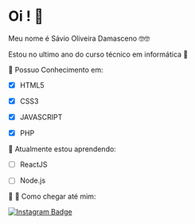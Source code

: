
# Oi ! 👋

  

Meu nome é Sávio Oliveira Damasceno 🤓🤓

Estou no ultimo ano do curso técnico em informática 🤙

🧠 Possuo Conhecimento em:

- [x] HTML5
- [x] CSS3
- [x] JAVASCRIPT
- [x] PHP


🌱 Atualmente estou aprendendo:
- [ ] ReactJS
- [ ] Node.js



🔭 👀 Como chegar até mim:

[![Instagram Badge](https://img.shields.io/badge/-osaviodamasceno-232931?style=flat&logo=Instagram&logoColor=00A8CC&link=https://www.instagram.com/osaviodamasceno/)](https://www.instagram.com/osaviodamasceno/)
